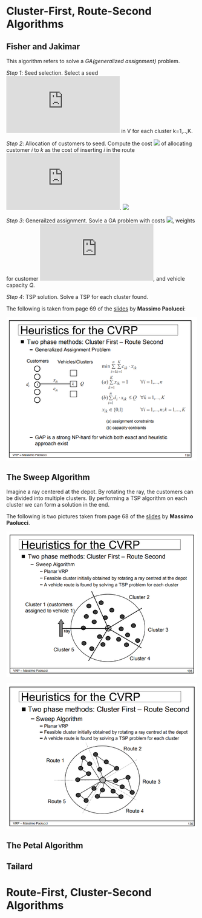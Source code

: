 # Cluster-First, Route-Second Algorithms

## Fisher and Jakimar

This algorithm refers to solve a *GA(generalized assignment)* problem.

*Step 1*: Seed selection. Select a seed ![](https://latex.codecogs.com/gif.latex?j_k) in V for each cluster k=1,..,K.

*Step 2*: Allocation of customers to seed. Compute the cost ![](https://latex.codecogs.com/gif.latex?c_{ik}) of allocating customer *i* to *k* as the cost of inserting *i* in the route ![](https://latex.codecogs.com/gif.latex?0-j_k-0). ![](https://latex.codecogs.com/gif.latex?c_{ik}=min(c_{0i}&plus;c_{ij_k}&plus;c_{j_k0},&space;c_{0j_k}&plus;c_{j_ki}&plus;c_{i0})-&space;(c_{0j_k}&plus;c_{j_k0}))

*Step 3*:  Generailzed assignment. Sovle a GA problem with costs ![](https://latex.codecogs.com/gif.latex?c_{ik}), weights for customer ![](https://latex.codecogs.com/gif.latex?d_i), and vehicle capacity *Q*.

*Step 4*: TSP solution. Solve a TSP for each cluster found.

The following is taken from page 69 of the [slides](http://www.discovery.dist.unige.it/didattica/LS/VRP.pdf) by **Massimo Paolucci**:

![sweep_0](https://github.com/4342315yc/VRP-Algorithms/blob/master/Images/fisher_demo.png)

## The Sweep Algorithm

Imagine a ray centered at the depot. By rotating the ray, the customers can be divided into multiple clusters. By performing a TSP algorithm on each cluster we can form a solution in the end.

The following is two pictures taken from page 68 of the [slides](http://www.discovery.dist.unige.it/didattica/LS/VRP.pdf) by **Massimo Paolucci**.

![sweep_0](https://github.com/4342315yc/VRP-Algorithms/blob/master/Images/sweep_demo_0.png)

![sweep_1](https://github.com/4342315yc/VRP-Algorithms/blob/master/Images/sweep_demo_1.png)

## The Petal Algorithm


## Tailard
  
# Route-First, Cluster-Second Algorithms
